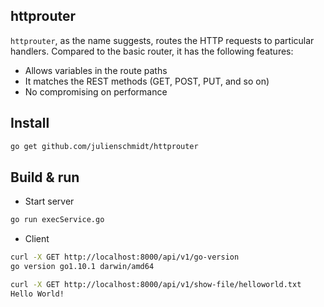 ## httprouter

`httprouter`, as the name suggests, routes the HTTP requests to particular handlers. Compared to the basic router, it has the following features:

- Allows variables in the route paths
- It matches the REST methods (GET, POST, PUT, and so on)
- No compromising on performance

## Install

```bash
go get github.com/julienschmidt/httprouter
```

## Build & run

* Start server
```bash
go run execService.go
```

* Client
```bash
curl -X GET http://localhost:8000/api/v1/go-version 
go version go1.10.1 darwin/amd64

curl -X GET http://localhost:8000/api/v1/show-file/helloworld.txt
Hello World!
```

